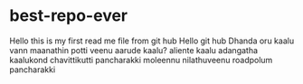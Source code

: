 # best-repo-ever
Hello this is my first read me file from git hub
Hello git hub
Dhanda oru kaalu vann maanathin potti veenu
aarude kaalu?
aliente kaalu
adangatha kaalukond chavittikutti pancharakki
moleennu nilathuveenu roadpolum pancharakki
